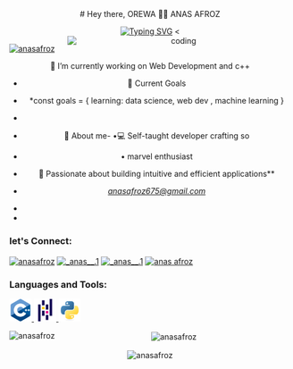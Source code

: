 <div align="center">
# Hey there, OREWA 👨‍💻 ANAS AFROZ

[![Typing SVG](https://readme-typing-svg.demolab.com?font=JetBrains+Mono&weight=600&size=22&pause=1000&color=00F7FF&center=true&vCenter=true&random=false&width=600&lines=Passionate+Developer+%F0%9F%92%BB;Anime+Enthusiast+%F0%9F%8E%AD;Turning+dreams+into+reality+%F0%9F%92%A1)](https://git.io/typing-svg)
<<img align ="right" alt="coding" width="400" src="https://user-images.githubusercontent.com/55389276/140866485-8fb1c876-9a8f-4d6a-98dc-08c4981eaf70.gif" >

<p align="left"> <a href="https://twitter.com/anasafroz" target="blank"><img src="https://img.shields.io/twitter/follow/anasafroz?logo=twitter&style=for-the-badge" alt="anasafroz" /></a> </p>
🔭 I’m currently working on   Web Development and c++ 

- 🎯 Current Goals
-  *const goals = { learning: data science, web dev , machine learning }






-                                

- 💬 About me- •💻 Self-taught developer crafting so
-  • marvel enthusiast
-  🎯 Passionate about building intuitive and efficient applications**
-  *anasafroz675@gmail.com*

-
- 

<h3 align="left">let's Connect:</h3>
<p align="left">
<a href="https://twitter.com/anasafroz" target="blank"><img align="center" src="https://raw.githubusercontent.com/rahuldkjain/github-profile-readme-generator/master/src/images/icons/Social/twitter.svg" alt="anasafroz" height="30" width="40" /></a>
<a href="https://fb.com/__anas___.1" target="blank"><img align="center" src="https://raw.githubusercontent.com/rahuldkjain/github-profile-readme-generator/master/src/images/icons/Social/facebook.svg" alt="_anas__.1" height="30" width="40" /></a>
<a href="https://instagram.com/__anas___.1" target="blank"><img align="center" src="https://raw.githubusercontent.com/rahuldkjain/github-profile-readme-generator/master/src/images/icons/Social/instagram.svg" alt="_anas__.1" height="30" width="40" /></a>
<a href="https://www.youtube.com/c/anas afroz" target="blank"><img align="center" src="https://raw.githubusercontent.com/rahuldkjain/github-profile-readme-generator/master/src/images/icons/Social/youtube.svg" alt="anas afroz" height="30" width="40" /></a>
</p>

<h3 align="left">Languages and Tools:</h3>
<p align="left"> <a href="https://www.w3schools.com/cpp/" target="_blank" rel="noreferrer"> <img src="https://raw.githubusercontent.com/devicons/devicon/master/icons/cplusplus/cplusplus-original.svg" alt="cplusplus" width="40" height="40"/> </a> <a href="https://pandas.pydata.org/" target="_blank" rel="noreferrer"> <img src="https://raw.githubusercontent.com/devicons/devicon/2ae2a900d2f041da66e950e4d48052658d850630/icons/pandas/pandas-original.svg" alt="pandas" width="40" height="40"/> </a> <a href="https://www.python.org" target="_blank" rel="noreferrer"> <img src="https://raw.githubusercontent.com/devicons/devicon/master/icons/python/python-original.svg" alt="python" width="40" height="40"/> </a> </p>

<p><img align="left" src="https://github-readme-stats.vercel.app/api/top-langs?username=anasafroz&show_icons=true&locale=en&layout=compact" alt="anasafroz" /></p>

<p>&nbsp;<img align="center" src="https://github-readme-stats.vercel.app/api?username=anasafroz&show_icons=true&locale=en" alt="anasafroz" /></p>

<p><img align="center" src="https://github-readme-streak-stats.herokuapp.com/?user=anasafroz&" alt="anasafroz" /></p>
